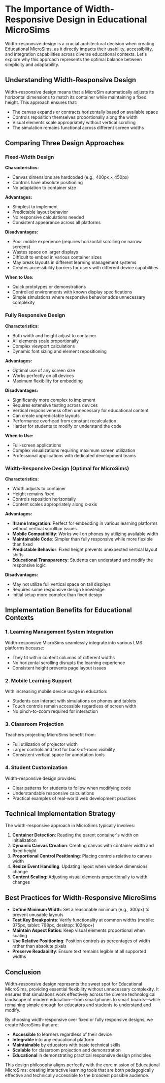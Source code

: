 # The Importance of Width-Responsive Design in Educational MicroSims

Width-responsive design is a crucial architectural decision when creating Educational MicroSims, as it directly impacts their usability, accessibility, and integration capabilities across diverse educational contexts. Let's explore why this approach represents the optimal balance between simplicity and adaptability.

## Understanding Width-Responsive Design

Width-responsive design means that a MicroSim automatically adjusts its horizontal dimensions to match its container while maintaining a fixed height. This approach ensures that:

- The canvas expands or contracts horizontally based on available space
- Controls reposition themselves proportionally along the width
- Visual elements scale appropriately without vertical scrolling
- The simulation remains functional across different screen widths

## Comparing Three Design Approaches

### Fixed-Width Design

**Characteristics:**
- Canvas dimensions are hardcoded (e.g., 400px × 450px)
- Controls have absolute positioning
- No adaptation to container size

**Advantages:**
- Simplest to implement
- Predictable layout behavior
- No responsive calculations needed
- Consistent appearance across all platforms

**Disadvantages:**
- Poor mobile experience (requires horizontal scrolling on narrow screens)
- Wastes space on larger displays
- Difficult to embed in various container sizes
- May break layouts in different learning management systems
- Creates accessibility barriers for users with different device capabilities

**When to Use:**
- Quick prototypes or demonstrations
- Controlled environments with known display specifications
- Simple simulations where responsive behavior adds unnecessary complexity

### Fully Responsive Design

**Characteristics:**
- Both width and height adjust to container
- All elements scale proportionally
- Complex viewport calculations
- Dynamic font sizing and element repositioning

**Advantages:**
- Optimal use of any screen size
- Works perfectly on all devices
- Maximum flexibility for embedding

**Disadvantages:**
- Significantly more complex to implement
- Requires extensive testing across devices
- Vertical responsiveness often unnecessary for educational content
- Can create unpredictable layouts
- Performance overhead from constant recalculation
- Harder for students to modify or understand the code

**When to Use:**
- Full-screen applications
- Complex visualizations requiring maximum screen utilization
- Professional applications with dedicated development teams

### Width-Responsive Design (Optimal for MicroSims)

**Characteristics:**
- Width adjusts to container
- Height remains fixed
- Controls reposition horizontally
- Content scales appropriately along x-axis

**Advantages:**
- **Iframe Integration**: Perfect for embedding in various learning platforms without vertical scrollbar issues
- **Mobile Compatibility**: Works well on phones by utilizing available width
- **Maintainable Code**: Simpler than fully responsive while more flexible than fixed
- **Predictable Behavior**: Fixed height prevents unexpected vertical layout shifts
- **Educational Transparency**: Students can understand and modify the responsive logic

**Disadvantages:**
- May not utilize full vertical space on tall displays
- Requires some responsive design knowledge
- Initial setup more complex than fixed design

## Implementation Benefits for Educational Contexts

### 1. Learning Management System Integration

Width-responsive MicroSims seamlessly integrate into various LMS platforms because:
- They fit within content columns of different widths
- No horizontal scrolling disrupts the learning experience
- Consistent height prevents page layout issues

### 2. Mobile Learning Support

With increasing mobile device usage in education:
- Students can interact with simulations on phones and tablets
- Touch controls remain accessible regardless of screen width
- No pinch-to-zoom required for interaction

### 3. Classroom Projection

Teachers projecting MicroSims benefit from:
- Full utilization of projector width
- Larger controls and text for back-of-room visibility
- Consistent vertical space for annotation tools

### 4. Student Customization

Width-responsive design provides:
- Clear patterns for students to follow when modifying code
- Understandable responsive calculations
- Practical examples of real-world web development practices

## Technical Implementation Strategy

The width-responsive approach in MicroSims typically involves:

1. **Container Detection**: Reading the parent container's width on initialization
2. **Dynamic Canvas Creation**: Creating canvas with container width and fixed height
3. **Proportional Control Positioning**: Placing controls relative to canvas width
4. **Resize Event Handling**: Updating layout when window dimensions change
5. **Content Scaling**: Adjusting visual elements proportionally to width changes

## Best Practices for Width-Responsive MicroSims

- **Define Minimum Width**: Set a reasonable minimum (e.g., 300px) to prevent unusable layouts
- **Test Key Breakpoints**: Verify functionality at common widths (mobile: 375px, tablet: 768px, desktop: 1024px+)
- **Maintain Aspect Ratios**: Keep visual elements proportional when scaling
- **Use Relative Positioning**: Position controls as percentages of width rather than absolute pixels
- **Preserve Readability**: Ensure text remains legible at all supported widths

## Conclusion

Width-responsive design represents the sweet spot for Educational MicroSims, providing essential flexibility without unnecessary complexity. It ensures that simulations work effectively across the diverse technological landscape of modern education—from smartphones to smart boards—while remaining simple enough for educators and students to understand and modify.

By choosing width-responsive over fixed or fully responsive designs, we create MicroSims that are:
- **Accessible** to learners regardless of their device
- **Integrable** into any educational platform
- **Maintainable** by educators with basic technical skills
- **Scalable** for classroom projection and demonstration
- **Educational** in demonstrating practical responsive design principles

This design philosophy aligns perfectly with the core mission of Educational MicroSims: creating interactive learning tools that are both pedagogically effective and technically accessible to the broadest possible audience.